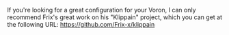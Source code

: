 If you're looking for a great configuration for your Voron, I can only recommend Frix's great work on his "Klippain" project, which you can get at the following URL: https://github.com/Frix-x/klippain